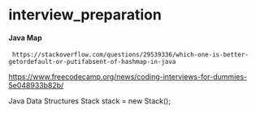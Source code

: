 # interview_preparation

#### Java Map
`
https://stackoverflow.com/questions/29539336/which-one-is-better-getordefault-or-putifabsent-of-hashmap-in-java`

https://www.freecodecamp.org/news/coding-interviews-for-dummies-5e048933b82b/

Java Data Structures
Stack<Integer> stack = new Stack<Integer>();
